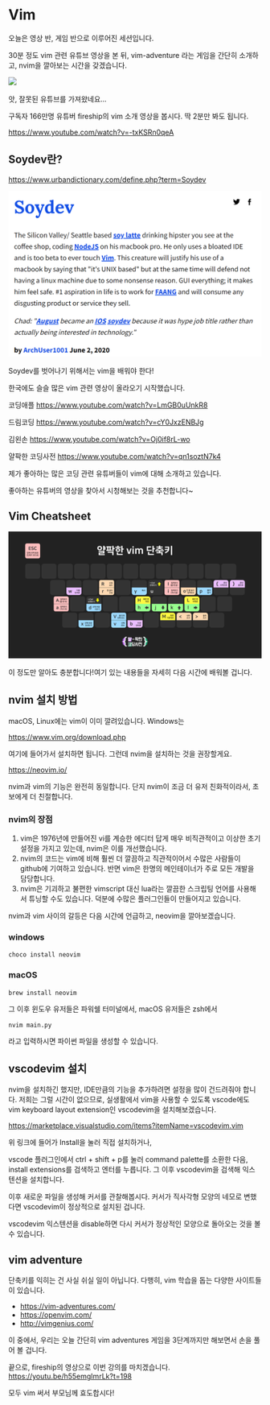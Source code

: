 # Vim

오늘은 영상 반, 게임 반으로 이루어진 세션입니다.

30분 정도 vim 관련 유튜브 영상을 본 뒤, vim-adventure 라는 게임을 간단히 소개하고,
nvim을 깔아보는 시간을 갖겠습니다.

[![](https://img.youtube.com/vi/h_lpTMWrwRc/0.jpg)](https://www.youtube.com/watch?v=h_lpTMWrwRc)

앗, 잘못된 유튜브를 가져왔네요...

구독자 166만명 유튜버 fireship의 vim 소개 영상을 봅시다. 딱 2분만 봐도 됩니다.

https://www.youtube.com/watch?v=-txKSRn0qeA

## Soydev란?

https://www.urbandictionary.com/define.php?term=Soydev

![picture 1](images/6f9881b0a53036d41eb5e4d6630c5da8125f636741aed216a02705bcf02c1b61.png)

Soydev를 벗어나기 위해서는 vim을 배워야 한다!

한국에도 슬슬 많은 vim 관련 영상이 올라오기 시작했습니다.

코딩애플
https://www.youtube.com/watch?v=LmGB0uUnkR8

드림코딩 
https://www.youtube.com/watch?v=cY0JxzENBJg

김왼손
https://www.youtube.com/watch?v=Oj0if8rL-wo

얄팍한 코딩사전
https://www.youtube.com/watch?v=qn1soztN7k4


제가 좋아하는 많은 코딩 관련 유튜버들이 vim에 대해 소개하고 있습니다.

좋아하는 유튜버의 영상을 찾아서 시청해보는 것을 추천합니다~


## Vim Cheatsheet

![picture 3](images/484893650deadf18dcefc7ce2b1974acb60c369e97157eedda4a4017019f6908.png)  

이 정도만 알아도 충분합니다!여기 있는 내용들을 자세히 다음 시간에 배워볼 겁니다.

## nvim 설치 방법

macOS, Linux에는 vim이 이미 깔려있습니다. Windows는

https://www.vim.org/download.php

여기에 들어가서 설치하면 됩니다.
그런데 nvim을 설치하는 것을 권장할게요.

https://neovim.io/

nvim과 vim의 기능은 완전히 동일합니다. 단지 nvim이 조금 더 유저 친화적이라서, 초보에게 더 친절합니다.

### nvim의 장점

1. vim은 1976년에 만들어진 vi를 계승한 에디터 답게 매우 비직관적이고 이상한 초기 설정을 가지고 있는데, nvim은 이를 개선했습니다.
2. nvim의 코드는 vim에 비해 훨씬 더 깔끔하고 직관적이어서 수많은 사람들이 github에 기여하고 있습니다. 반면 vim은 한명의 메인테이너가 주로 모든 개발을 담당합니다.
3. nvim은 기괴하고 불편한 vimscript 대신 lua라는 깔끔한 스크립팅 언어를 사용해서 튜닝할 수도 있습니다. 덕분에 수많은 플러그인들이 만들어지고 있습니다.

nvim과 vim 사이의 갈등은 다음 시간에 언급하고, neovim을 깔아보겠습니다.

### windows
```
choco install neovim
```

### macOS
```
brew install neovim
```

그 이후 윈도우 유저들은 파워쉘 터미널에서, macOS 유저들은 zsh에서
```
nvim main.py
```

라고 입력하시면 파이썬 파일을 생성할 수 있습니다.


## vscodevim 설치

nvim을 설치하긴 했지만, IDE만큼의 기능을 추가하려면 설정을 많이 건드려줘야 합니다.
저희는 그럴 시간이 없으므로, 실생활에서 vim을 사용할 수 있도록 vscode에도 vim keyboard layout extension인 vscodevim을 설치해보겠습니다.

https://marketplace.visualstudio.com/items?itemName=vscodevim.vim

위 링크에 들어가 Install을 눌러 직접 설치하거나,

vscode 플러그인에서 ctrl + shift + p를 눌러 command palette를 소환한 다음, install extensions를 검색하고 엔터를 누릅니다. 그 이후 vscodevim을 검색해 익스텐션을 설치합니다.

이후 새로운 파일을 생성해 커서를 관찰해봅시다. 커서가 직사각형 모양의 네모로 변했다면 vscodevim이 정상적으로 설치된 겁니다.

vscodevim 익스텐션을 disable하면 다시 커서가 정상적인 모양으로 돌아오는 것을 볼 수 있습니다.


## vim adventure

단축키를 익히는 건 사실 쉬실 일이 아닙니다. 다행히, vim 학습을 돕는 다양한 사이트들이 있습니다. 

- https://vim-adventures.com/
- https://openvim.com/
- http://vimgenius.com/

이 중에서, 우리는 오늘 간단히 vim adventures 게임을 3단계까지만 해보면서 손을 풀어 볼 겁니다.


끝으로, fireship의 영상으로 이번 강의를 마치겠습니다.
https://youtu.be/h55emgImrLk?t=198

모두 vim 써서 부모님께 효도합시다!